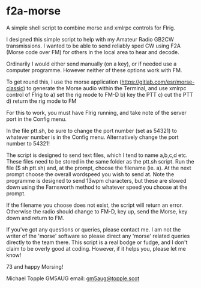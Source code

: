 # f2a-morse
A simple shell script to combine morse and xmlrpc controls for Flrig.

I designed this simple script to help with my Amateur Radio GB2CW transmissions. I wanted to
be able to send reliably sped CW using F2A (Morse code over FM) for others in the local area to 
hear and decode.

Ordinarily I would either send manually (on a key), or if needed use a computer programme. However
neither of these options work with FM.

To get round this, I use the morse application (https://gitlab.com/esr/morse-classic) to generate
the Morse audio within the Terminal, and use xmlrpc control of Flrig to 
a) set the rig mode to FM-D
b) key the PTT
c) cut the PTT
d) return the rig mode to FM

For this to work, you must have Flrig running, and take note of the server port in the Config menu.

In the file ptt.sh, be sure to change the port number (set as 54321) to whatever number is in the
Config menu. Alternatively change the port number to 54321!

The script is designed to send text files, which I tend to name a,b,c,d etc. These files need to be
stored in the same folder as the ptt.sh script. Run the file ($ sh ptt.sh) and, at the prompt,
choose the filename (ie. a). At the next prompt choose the overall wordspeed you wish to send at.
Note the programme is designed to send 13wpm characters, but these are slowed down using the
Farnsworth method to whatever speed you choose at the prompt.

If the filename you choose does not exist, the script will return an error. Otherwise the radio
should change to FM-D, key up, send the Morse, key down and return to FM.

If you've got any questions or queries, please contact me. I am not the writer of the 'morse'
software so please direct any 'morse' related queries directly to the team there. This script is
a real bodge or fudge, and I don't claim to be overly good at coding. However, if it helps you, 
please let me know!

73 and happy Morsing!

Michael Topple GM5AUG
email: gm5aug@topple.scot
